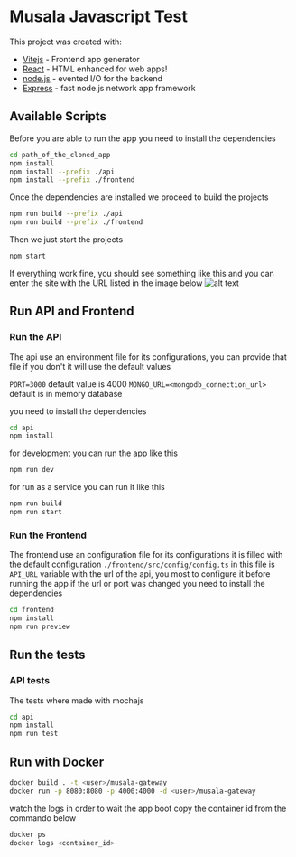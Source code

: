 # Musala Javascript Test
This project was created with:
- [Vitejs] - Frontend app generator
- [React] - HTML enhanced for web apps!
- [node.js] - evented I/O for the backend
- [Express] - fast node.js network app framework

## Available Scripts
Before you are able to run the app you need to install the dependencies
```sh
cd path_of_the_cloned_app
npm install
npm install --prefix ./api
npm install --prefix ./frontend
```
Once the dependencies are installed we proceed to build the projects
```sh
npm run build --prefix ./api
npm run build --prefix ./frontend
```
Then we just start the projects
```sh
npm start
```
If everything work fine, you should see something like this and you can enter the site with the URL listed in the image below
![alt text](https://res.cloudinary.com/dlhwybwvv/image/upload/v1681195252/Screenshot_20230411_024042_nqk7fs.png)

## Run API and Frontend 
### Run the API
The api use an environment file for its configurations, you can provide that file if you don't it will use the default values 

`PORT=3000` default value is 4000
`MONGO_URL=<mongodb_connection_url>` default is in memory database

you need to install the dependencies

```sh
cd api
npm install
```

for development you can run the app like this
```sh
npm run dev
```
for run as a service you can run it like this
```sh
npm run build
npm run start
```
### Run the Frontend
The frontend use an configuration file for its configurations it is filled with the default configuration `./frontend/src/config/config.ts` in this file is `API_URL` variable with the url of the api, you most to configure it before running the app if the url or port was changed
you need to install the dependencies

```sh
cd frontend
npm install
npm run preview
```
## Run the tests
### API tests
The tests where made with mochajs
```sh
cd api
npm install
npm run test
```
## Run with Docker

```sh
docker build . -t <user>/musala-gateway
docker run -p 8080:8080 -p 4000:4000 -d <user>/musala-gateway
```
watch the logs in order to wait the app boot
copy the container id from the commando below
```sh
docker ps
docker logs <container_id>
```
   [express]: <http://expressjs.com>
   [React]: <https://react.dev/>
   [node.js]: <http://nodejs.org>
   [vitejs]: <https://vitejs.dev/>
